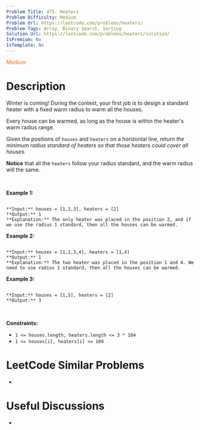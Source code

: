 ```yaml
---
Problem Title: 475. Heaters
Problem Difficulty: Medium
Problem Url: https://leetcode.com/problems/heaters/
Problem Tags: Array, Binary Search, Sorting
Solution Url: https://leetcode.com/problems/heaters/solution/
IsPremium: No
IsTemplate: No
---
```


<span style="color: rgb(239, 108, 0);">Medium</span>

# Description

Winter is coming! During the contest, your first job is to design a standard heater with a fixed warm radius to warm all the houses.


Every house can be warmed, as long as the house is within the heater's warm radius range. 


Given the positions of `houses` and `heaters` on a horizontal line, return *the minimum radius standard of heaters so that those heaters could cover all houses.*


**Notice** that all the `heaters` follow your radius standard, and the warm radius will the same.


 


**Example 1:**



```

**Input:** houses = [1,2,3], heaters = [2]
**Output:** 1
**Explanation:** The only heater was placed in the position 2, and if we use the radius 1 standard, then all the houses can be warmed.

```

**Example 2:**



```

**Input:** houses = [1,2,3,4], heaters = [1,4]
**Output:** 1
**Explanation:** The two heater was placed in the position 1 and 4. We need to use radius 1 standard, then all the houses can be warmed.

```

**Example 3:**



```

**Input:** houses = [1,5], heaters = [2]
**Output:** 3

```

 


**Constraints:**


* `1 <= houses.length, heaters.length <= 3 * 104`
* `1 <= houses[i], heaters[i] <= 109`




# LeetCode Similar Problems

- []()

# Useful Discussions

- []()

